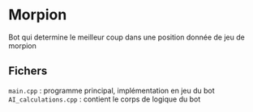 # Morpion
Bot qui determine le meilleur coup dans une position donnée de jeu de morpion

## Fichers
`main.cpp` : programme principal, implémentation en jeu du bot
`AI_calculations.cpp` : contient le corps de logique du bot